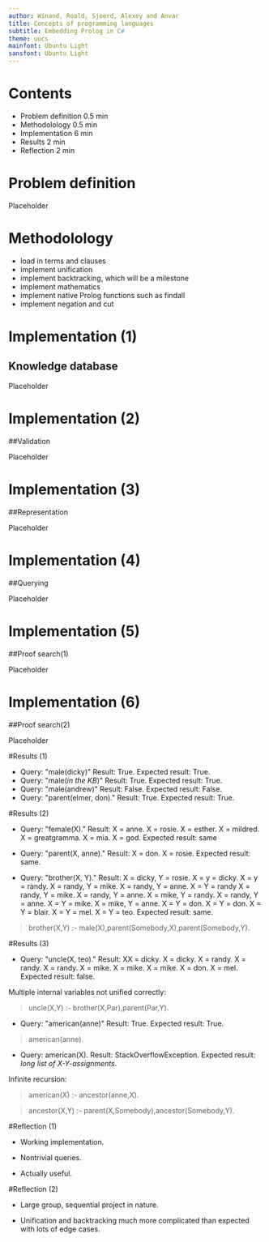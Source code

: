 ```yaml
---
author: Winand, Roald, Sjoerd, Alexey and Anvar
title: Concepts of programming languages
subtitle: Embedding Prolog in C#
theme: uucs
mainfont: Ubuntu Light
sansfont: Ubuntu Light
---
```


# Contents

* Problem definition  0.5 min 
* Methodolology       0.5 min
* Implementation      6 min
* Results             2 min
* Reflection          2 min  


# Problem definition

Placeholder

# Methodolology

* load in terms and clauses
* implement unification
* implement backtracking, which will be a milestone
* implement mathematics 
* implement native Prolog functions such as findall
* implement negation and cut 

# Implementation (1)
## Knowledge database

Placeholder

# Implementation (2)
##Validation

Placeholder

# Implementation (3)
##Representation

Placeholder

# Implementation (4)
##Querying

Placeholder

# Implementation (5)
##Proof search(1)

Placeholder

# Implementation (6)
##Proof search(2)

Placeholder


#Results (1)

* Query: "male(dicky)" Result: True. Expected result: True.
* Query: "male(*in the KB*)" Result: True. Expected result: True.
* Query: "male(andrew)" Result: False. Expected result: False.
* Query: "parent(elmer, don)." Result: True. Expected result: True.

#Results (2)

* Query: "female(X)." Result: X = anne.
X = rosie.
X = esther.
X = mildred.
X = greatgramma.
X = mia.
X = god. Expected result: same

* Query: "parent(X, anne)." Result: X = don.
X = rosie. Expected result: same.

* Query: "brother(X, Y)." Result: X = dicky, Y = rosie.
X = y = dicky.
X = y = randy.
X = randy, Y = mike.
X = randy, Y = anne.
X = Y = randy
X = randy, Y = mike.
X = randy, Y = anne.
X = mike, Y = randy.
X = randy, Y = anne.
X = Y = mike.
X = mike, Y = anne.
X = Y = don.
X = Y = don.
X = Y = blair.
X = Y = mel.
X = Y = teo.
Expected result: same.

> brother(X,Y) :-  male(X),parent(Somebody,X),parent(Somebody,Y).


#Results (3)

* Query: "uncle(X, teo)." Result: XX = dicky.
X = dicky.
X = randy.
X = randy.
X = randy.
X = mike.
X = mike.
X = mike.
X = don.
X = mel. Expected result: false.

Multiple internal variables not unified correctly:

> uncle(X,Y) :- brother(X,Par),parent(Par,Y).

* Query: "american(anne)" Result: True. Expected result: True.

> american(anne).

* Query: american(X). Result: StackOverflowException. Expected result: *long list of X-Y-assignments*.

Infinite recursion:

> american(X) :- ancestor(anne,X).

> ancestor(X,Y) :- parent(X,Somebody),ancestor(Somebody,Y).


#Reflection (1)

* Working implementation.

* Nontrivial queries.

* Actually useful.

#Reflection (2)

* Large group, sequential project in nature.

* Unification and backtracking much more complicated than expected with lots of edge cases.

<!-- Local Variables:  -->
<!-- pandoc/write: beamer -->
<!-- pandoc/latex-engine: "xelatex" -->
<!-- pandoc/template: "beamer-template.tex" -->
<!-- End:  -->
